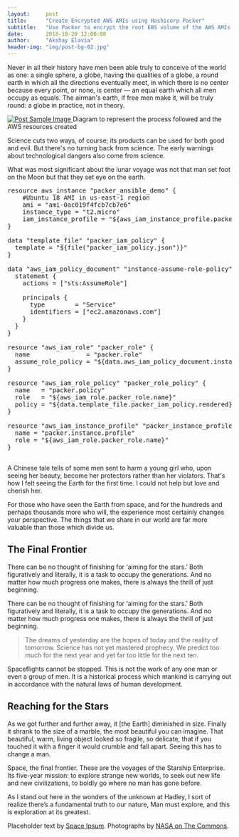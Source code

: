 ```yaml
---
layout:     post
title:      "Create Encrypted AWS AMIs using Hashicorp Packer"
subtitle:   "Use Packer to encrypt the root EBS volume of the AWS AMIs for achieving encryption-at-rest"
date:       2018-10-20 12:00:00
author:     "Akshay Elavia"
header-img: "img/post-bg-02.jpg"
---
```


<p>Never in all their history have men been able truly to conceive of the world as one: a single sphere, a globe, having the qualities of a globe, a round earth in which all the directions eventually meet, in which there is no center because every point, or none, is center — an equal earth which all men occupy as equals. The airman's earth, if free men make it, will be truly round: a globe in practice, not in theory.</p>

<a href="#">
    <img src="{{ site.baseurl }}/img/ansible-provisioner-packer.jpg" alt="Post Sample Image">
</a>
<span class="caption text-muted">Diagram to represent the process followed and the AWS resources created</span>

<p>Science cuts two ways, of course; its products can be used for both good and evil. But there's no turning back from science. The early warnings about technological dangers also come from science.</p>

<p>What was most significant about the lunar voyage was not that man set foot on the Moon but that they set eye on the earth.</p>

<?prettify?>
<pre class="prettyprint linenums">
resource aws_instance "packer_ansible_demo" {
    #Ubuntu 18 AMI in us-east-1 region
    ami = "ami-0ac019f4fcb7cb7e6"
    instance_type = "t2.micro"
    iam_instance_profile = "${aws_iam_instance_profile.packer_instance_profile.id}"
}

data "template_file" "packer_iam_policy" {
  template = "${file("packer_iam_policy.json")}"
}

data "aws_iam_policy_document" "instance-assume-role-policy" {
  statement {
    actions = ["sts:AssumeRole"]

    principals {
      type        = "Service"
      identifiers = ["ec2.amazonaws.com"]
    }
  }
}

resource "aws_iam_role" "packer_role" {
  name               = "packer.role"
  assume_role_policy = "${data.aws_iam_policy_document.instance-assume-role-policy.json}"
}

resource "aws_iam_role_policy" "packer_role_policy" {
  name   = "packer.policy"
  role   = "${aws_iam_role.packer_role.name}"
  policy = "${data.template_file.packer_iam_policy.rendered}"
}

resource "aws_iam_instance_profile" "packer_instance_profile" {
  name = "packer.instance.profile"
  role = "${aws_iam_role.packer_role.name}"
}

</pre>

<p>A Chinese tale tells of some men sent to harm a young girl who, upon seeing her beauty, become her protectors rather than her violators. That's how I felt seeing the Earth for the first time. I could not help but love and cherish her.</p>

<p>For those who have seen the Earth from space, and for the hundreds and perhaps thousands more who will, the experience most certainly changes your perspective. The things that we share in our world are far more valuable than those which divide us.</p>

<h2 class="section-heading">The Final Frontier</h2>

<p>There can be no thought of finishing for ‘aiming for the stars.’ Both figuratively and literally, it is a task to occupy the generations. And no matter how much progress one makes, there is always the thrill of just beginning.</p>

<p>There can be no thought of finishing for ‘aiming for the stars.’ Both figuratively and literally, it is a task to occupy the generations. And no matter how much progress one makes, there is always the thrill of just beginning.</p>

<blockquote>The dreams of yesterday are the hopes of today and the reality of tomorrow. Science has not yet mastered prophecy. We predict too much for the next year and yet far too little for the next ten.</blockquote>

<p>Spaceflights cannot be stopped. This is not the work of any one man or even a group of men. It is a historical process which mankind is carrying out in accordance with the natural laws of human development.</p>

<h2 class="section-heading">Reaching for the Stars</h2>

<p>As we got further and further away, it [the Earth] diminished in size. Finally it shrank to the size of a marble, the most beautiful you can imagine. That beautiful, warm, living object looked so fragile, so delicate, that if you touched it with a finger it would crumble and fall apart. Seeing this has to change a man.</p>

<p>Space, the final frontier. These are the voyages of the Starship Enterprise. Its five-year mission: to explore strange new worlds, to seek out new life and new civilizations, to boldly go where no man has gone before.</p>

<p>As I stand out here in the wonders of the unknown at Hadley, I sort of realize there’s a fundamental truth to our nature, Man must explore, and this is exploration at its greatest.</p>

<p>Placeholder text by <a href="http://spaceipsum.com/">Space Ipsum</a>. Photographs by <a href="https://www.flickr.com/photos/nasacommons/">NASA on The Commons</a>.</p>